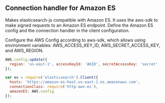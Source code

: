 Connection handler for Amazon ES
---

Makes elasticsearch-js compatible with Amazon ES. It uses the aws-sdk to make signed requests to an Amazon ES endpoint.
Define the Amazon ES config and the connection handler in the client configuration.

Configure the AWS Config according to aws-sdk,
which allows using environment variables: AWS_ACCESS_KEY_ID, AWS_SECRET_ACCESS_KEY, and AWS_REGION.

```javascript
AWS.config.update({
  region: 'us-east-1', accessKeyId: 'AKID', secretAccessKey: 'secret'
});

var es = require('elasticsearch').Client({
  hosts: 'https://amazon-es-host.us-east-1.es.amazonaws.com',
  connectionClass: require('http-aws-es'),
  amazonES: AWS.config
});
```
